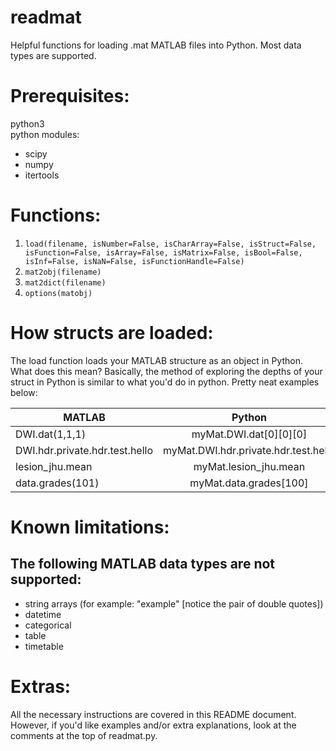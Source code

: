 # readmat
Helpful functions for loading .mat MATLAB files into Python. Most data types are supported.       
       
# Prerequisites:     
python3    
python modules:     
+ scipy    
+ numpy    
+ itertools    
      
# Functions:     
1) `load(filename, isNumber=False, isCharArray=False, isStruct=False, isFunction=False, isArray=False, isMatrix=False, isBool=False, isInf=False, isNaN=False, isFunctionHandle=False)`     
2) `mat2obj(filename)`     
3) `mat2dict(filename)`    
4) `options(matobj)`    

# How structs are loaded:
The load function loads your MATLAB structure as an object in Python. What does this mean? Basically, the method of exploring the depths of your struct in Python is similar to what you'd do in python. Pretty neat examples below:      

| MATLAB        | Python        |
| ------------- |:-------------:|
| DWI.dat(1,1,1)      | myMat.DWI.dat[0][0][0] |
| DWI.hdr.private.hdr.test.hello     | myMat.DWI.hdr.private.hdr.test.hello      |
| lesion_jhu.mean | myMat.lesion_jhu.mean      |
| data.grades(101) | myMat.data.grades[100]      |
       
# Known limitations:    
## The following MATLAB data types are not supported:   
+ string arrays (for example: "example" \[notice the pair of double quotes])   
+ datetime   
+ categorical   
+ table    
+ timetable    

# Extras:
All the necessary instructions are covered in this README document. However, if you'd like examples and/or extra explanations, look at the comments at the top of readmat.py.
